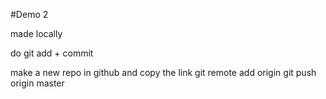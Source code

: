 #Demo 2

made locally

do git add + commit

make a new repo in github and copy the link
git remote add origin <link>
git push origin master

